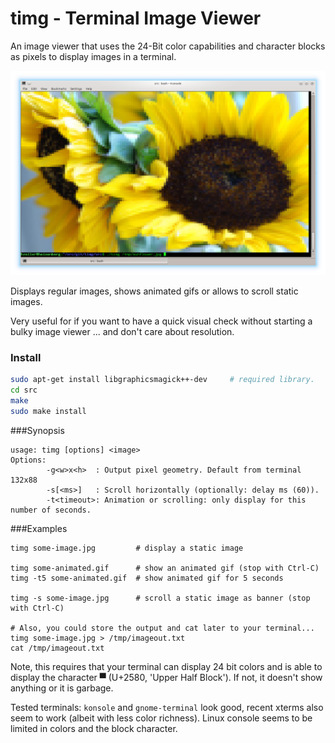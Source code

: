 timg - Terminal Image Viewer
============================

An image viewer that uses the 24-Bit color capabilities and character blocks
as pixels to display images in a terminal.

![](./img/sunflower-term.png)

Displays regular images, shows animated gifs or allows to scroll static images.

Very useful for if you want to have a quick visual check without starting a
bulky image viewer ... and don't care about resolution.

### Install

```bash
sudo apt-get install libgraphicsmagick++-dev     # required library.
cd src
make
sudo make install
```

###Synopsis

```
usage: timg [options] <image>
Options:
        -g<w>x<h>  : Output pixel geometry. Default from terminal 132x88
        -s[<ms>]   : Scroll horizontally (optionally: delay ms (60)).
        -t<timeout>: Animation or scrolling: only display for this number of seconds.
```

###Examples
```
timg some-image.jpg         # display a static image

timg some-animated.gif      # show an animated gif (stop with Ctrl-C)
timg -t5 some-animated.gif  # show animated gif for 5 seconds

timg -s some-image.jpg      # scroll a static image as banner (stop with Ctrl-C)

# Also, you could store the output and cat later to your terminal...
timg some-image.jpg > /tmp/imageout.txt
cat /tmp/imageout.txt

```

Note, this requires that your terminal can display 24 bit colors and is able
to display the character ▀ (U+2580, 'Upper Half Block'). If not, it doesn't
show anything or it is garbage.

Tested terminals: `konsole` and `gnome-terminal` look good, recent xterms
also seem to work (albeit with less color richness). Linux console seems to
be limited in colors and the block character.

